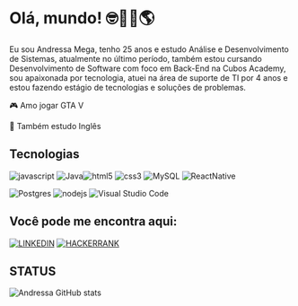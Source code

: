 # Olá, mundo! 🤓👋🏽🌎


Eu sou Andressa Mega, tenho 25 anos e estudo Análise e Desenvolvimento de Sistemas, atualmente no último período, também estou cursando Desenvolvimento de Software com foco em Back-End na Cubos Academy, sou apaixonada por tecnologia, atuei na área de suporte de TI por 4 anos e estou fazendo estágio de tecnologias e soluções de problemas.



🎮  Amo jogar GTA V

📕  Também estudo Inglês




## Tecnologias

![javascript](https://img.shields.io/badge/JavaScript-0D1117?style=for-the-badge&logo=javascript&logoColor=23323330)            ![Java](https://img.shields.io/badge/java-0D1117.svg?style=for-the-badge&logo=openjdk&logoColor=%23ED8B00)![html5](https://img.shields.io/badge/HTML5-0D1117?style=for-the-badge&logo=html5&logoColor=E34F26) ![css3](https://img.shields.io/badge/CSS3-0D1117?style=for-the-badge&logo=css3&logoColor=1572B6) ![MySQL](https://img.shields.io/badge/mysql-0D1117.svg?style=for-the-badge&logo=mysql&logoColor=%2300f) ![ReactNative](https://img.shields.io/badge/React_Native-0D1117?style=for-the-badge&logo=react&logoColor=61DAFB
)

![Postgres](https://img.shields.io/badge/postgres-0D1117.svg?style=for-the-badge&logo=postgresql&logoColor=%23316192) ![nodejs](https://img.shields.io/badge/Node%20js-0D1117?style=for-the-badge&logo=nodedotjs&logoColor=339933) ![Visual Studio Code](https://img.shields.io/badge/Visual%20Studio%20Code-0D1117.svg?style=for-the-badge&logo=visual-studio-code&logoColor=0078d7) 


## Você pode me encontra aqui:

[![LINKEDIN](https://img.shields.io/badge/LinkedIn-0077B5?style=for-the-badge&logo=linkedin&logoColor=white)](https://github.com/Andressa-Mega?tab=followingcolor=CC6699) [![HACKERRANK](https://img.shields.io/badge/-Hackerrank-2EC866?style=for-the-badge&logo=HackerRank&logoColor=white)](https://www.hackerrank.com/profile/andressamega)


## STATUS

![Andressa GitHub stats](https://github-readme-stats.vercel.app/api?username=andressa-mega&show_icons=true&theme=radical)



